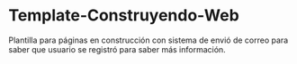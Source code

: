 # Template-Construyendo-Web
Plantilla para páginas en construcción con sistema de envió de correo para saber que usuario se registró para saber más información. 

